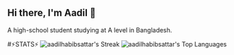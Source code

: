## Hi there, I'm Aadil 👋
A high-school student studying at A level in Bangladesh.

#⚡STATS⚡
![aadilhabibsattar's Streak](https://github-readme-streak-stats.herokuapp.com/?user=aadilhabibsattar&theme=react&hide_border=true)
![aadilhabibsattar's Top Languages](https://github-readme-stats.vercel.app/api/top-langs/?username=aadilhabibsattar&theme=react&show_icons=true&hide_border=true&layout=compact)
